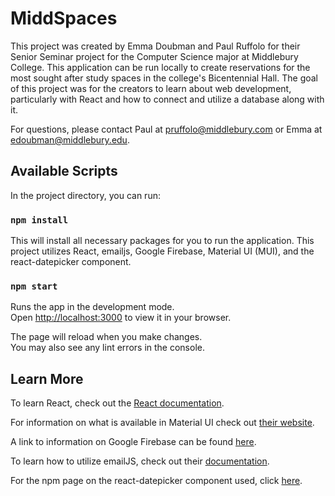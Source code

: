 #  MiddSpaces

This project was created by Emma Doubman and Paul Ruffolo for their Senior Seminar project for the Computer Science major at Middlebury College. This application can be run locally to create reservations for the most sought after study spaces in the college's Bicentennial Hall. The goal of this project was for the creators to learn about web development, particularly with React and how to connect and utilize a database along with it.

For questions, please contact Paul at pruffolo@middlebury.com or Emma at edoubman@middlebury.edu.

## Available Scripts

In the project directory, you can run:

### `npm install`

This will install all necessary packages for you to run the application. This project utilizes React, emailjs, Google Firebase, Material UI (MUI), and the react-datepicker component.

### `npm start`

Runs the app in the development mode.\
Open [http://localhost:3000](http://localhost:3000) to view it in your browser.

The page will reload when you make changes.\
You may also see any lint errors in the console.


## Learn More

To learn React, check out the [React documentation](https://reactjs.org/).

For information on what is available in Material UI check out [their website](https://mui.com/).

A link to information on Google Firebase can be found [here](https://firebase.google.com/).

To learn how to utilize emailJS, check out their [documentation](https://www.emailjs.com/).

For the npm page on the react-datepicker component used, click [here](https://www.npmjs.com/package/react-datepicker).
